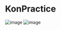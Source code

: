 # KonPractice
![image](https://github.com/VasiliyKonovalov228/KonPractice/assets/125443382/a44664ed-b519-42a5-9f51-9f3d0b135e62)
![image](https://github.com/VasiliyKonovalov228/KonPractice/assets/125443382/539ed533-87a9-45c9-9c8a-97ba1e52788d)
